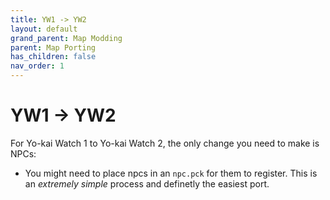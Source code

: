 ```yaml
---
title: YW1 -> YW2
layout: default
grand_parent: Map Modding
parent: Map Porting
has_children: false
nav_order: 1
---
```


# YW1 -> YW2
For Yo-kai Watch 1 to Yo-kai Watch 2, the only change you need to make is NPCs:
* You might need to place npcs in an `npc.pck` for them to register.
This is an *extremely simple* process and definetly the easiest port.
